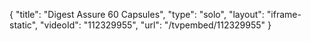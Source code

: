 {
    "title": "Digest Assure  60 Capsules",
    "type": "solo",
    "layout": "iframe-static",
    "videoId": "112329955",
    "url": "\/tvpembed\/112329955"
}